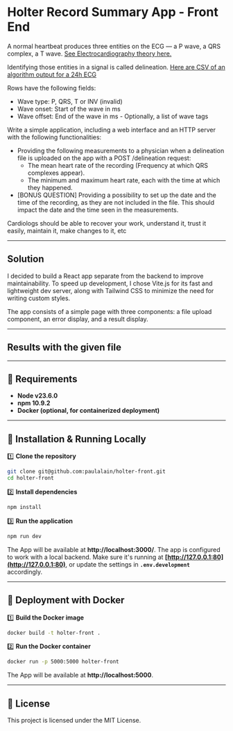 # Holter Record Summary App - Front End

A normal heartbeat produces three entities on the ECG — a P wave, a QRS complex, a T wave.
[See Electrocardiography theory here.](https://en.wikipedia.org/wiki/Electrocardiography#Theory)

Identifying those entities in a signal is called delineation.
[Here are CSV of an algorithm output for a 24h ECG](https://cardiologs-public.s3.amazonaws.com/python-interview/record.csv)

Rows have the following fields:
   - Wave type: P, QRS, T or INV (invalid)
   - Wave onset: Start of the wave in ms
   - Wave offset: End of the wave in ms
    - Optionally, a list of wave tags

Write a simple application, including a web interface and an HTTP server with the following
functionalities:
- Providing the following measurements to a physician when a delineation file is uploaded on the app with a POST /delineation request:
    - The mean heart rate of the recording (Frequency at which QRS complexes appear).
    - The minimum and maximum heart rate, each with the time at which they happened.
- [BONUS QUESTION] Providing a possibility to set up the date and the time of the recording, as they are not included in the file. This should impact the date and the time seen in the measurements.

Cardiologs should be able to recover your work, understand it, trust it easily, maintain it, make changes to it, etc

---

## Solution

I decided to build a React app separate from the backend to improve maintainability. To speed up development, I chose Vite.js for its fast and lightweight dev server, along with Tailwind CSS to minimize the need for writing custom styles.

The app consists of a simple page with three components: a file upload component, an error display, and a result display.

---

## Results with the given file

---

## 📌 Requirements
- **Node v23.6.0**
- **npm 10.9.2**
- **Docker (optional, for containerized deployment)**

---

## 🔧 Installation & Running Locally

1️⃣ **Clone the repository**
```sh
git clone git@github.com:paulalain/holter-front.git
cd holter-front
```

2️⃣ **Install dependencies**
```sh
npm install
```

3️⃣ **Run the application**
```sh
npm run dev
```

The App will be available at **http://localhost:3000/**.
The app is configured to work with a local backend. Make sure it's running at **[http://127.0.0.1:80](http://127.0.0.1:80)**, or update the settings in **`.env.development`** accordingly.

---

## 🚀 Deployment with Docker

1️⃣ **Build the Docker image**
```sh
docker build -t holter-front .
```

2️⃣ **Run the Docker container**
```sh
docker run -p 5000:5000 holter-front
```

The App will be available at **http://localhost:5000**.

---

## 📜 License
This project is licensed under the MIT License.

